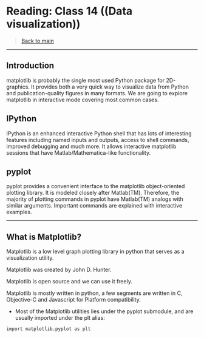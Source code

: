 # Reading: Class 14 ((Data visualization))

> [Back to  main](./README.md)

---------------------------
## Introduction
matplotlib is probably the single most used Python package for 2D-graphics. It provides both a very quick way to visualize data from Python and publication-quality figures in many formats. We are going to explore matplotlib in interactive mode covering most common cases.

## IPython
IPython is an enhanced interactive Python shell that has lots of interesting features including named inputs and outputs, access to shell commands, improved debugging and much more. It allows interactive matplotlib sessions that have Matlab/Mathematica-like functionality.

## pyplot
pyplot provides a convenient interface to the matplotlib object-oriented plotting library. It is modeled closely after Matlab(TM). Therefore, the majority of plotting commands in pyplot have Matlab(TM) analogs with similar arguments. Important commands are explained with interactive examples.
*********************************************************************
## What is Matplotlib?
Matplotlib is a low level graph plotting library in python that serves as a visualization utility.

Matplotlib was created by John D. Hunter.

Matplotlib is open source and we can use it freely.

Matplotlib is mostly written in python, a few segments are written in C, Objective-C and Javascript for Platform compatibility.

- Most of the Matplotlib utilities lies under the pyplot submodule, and are usually imported under the plt alias:
```
import matplotlib.pyplot as plt

```
